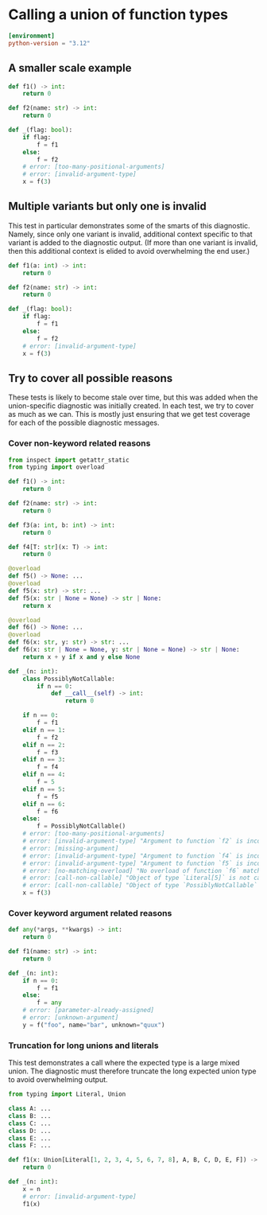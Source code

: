 # Calling a union of function types

<!-- snapshot-diagnostics -->

```toml
[environment]
python-version = "3.12"
```

## A smaller scale example

```py
def f1() -> int:
    return 0

def f2(name: str) -> int:
    return 0

def _(flag: bool):
    if flag:
        f = f1
    else:
        f = f2
    # error: [too-many-positional-arguments]
    # error: [invalid-argument-type]
    x = f(3)
```

## Multiple variants but only one is invalid

This test in particular demonstrates some of the smarts of this diagnostic. Namely, since only one
variant is invalid, additional context specific to that variant is added to the diagnostic output.
(If more than one variant is invalid, then this additional context is elided to avoid overwhelming
the end user.)

```py
def f1(a: int) -> int:
    return 0

def f2(name: str) -> int:
    return 0

def _(flag: bool):
    if flag:
        f = f1
    else:
        f = f2
    # error: [invalid-argument-type]
    x = f(3)
```

## Try to cover all possible reasons

These tests is likely to become stale over time, but this was added when the union-specific
diagnostic was initially created. In each test, we try to cover as much as we can. This is mostly
just ensuring that we get test coverage for each of the possible diagnostic messages.

### Cover non-keyword related reasons

```py
from inspect import getattr_static
from typing import overload

def f1() -> int:
    return 0

def f2(name: str) -> int:
    return 0

def f3(a: int, b: int) -> int:
    return 0

def f4[T: str](x: T) -> int:
    return 0

@overload
def f5() -> None: ...
@overload
def f5(x: str) -> str: ...
def f5(x: str | None = None) -> str | None:
    return x

@overload
def f6() -> None: ...
@overload
def f6(x: str, y: str) -> str: ...
def f6(x: str | None = None, y: str | None = None) -> str | None:
    return x + y if x and y else None

def _(n: int):
    class PossiblyNotCallable:
        if n == 0:
            def __call__(self) -> int:
                return 0

    if n == 0:
        f = f1
    elif n == 1:
        f = f2
    elif n == 2:
        f = f3
    elif n == 3:
        f = f4
    elif n == 4:
        f = 5
    elif n == 5:
        f = f5
    elif n == 6:
        f = f6
    else:
        f = PossiblyNotCallable()
    # error: [too-many-positional-arguments]
    # error: [invalid-argument-type] "Argument to function `f2` is incorrect: Expected `str`, found `Literal[3]`"
    # error: [missing-argument]
    # error: [invalid-argument-type] "Argument to function `f4` is incorrect: Argument type `Literal[3]` does not satisfy upper bound `str` of type variable `T`"
    # error: [invalid-argument-type] "Argument to function `f5` is incorrect: Expected `str`, found `Literal[3]`"
    # error: [no-matching-overload] "No overload of function `f6` matches arguments"
    # error: [call-non-callable] "Object of type `Literal[5]` is not callable"
    # error: [call-non-callable] "Object of type `PossiblyNotCallable` is not callable (possibly missing `__call__` method)"
    x = f(3)
```

### Cover keyword argument related reasons

```py
def any(*args, **kwargs) -> int:
    return 0

def f1(name: str) -> int:
    return 0

def _(n: int):
    if n == 0:
        f = f1
    else:
        f = any
    # error: [parameter-already-assigned]
    # error: [unknown-argument]
    y = f("foo", name="bar", unknown="quux")
```

### Truncation for long unions and literals

This test demonstrates a call where the expected type is a large mixed union. The diagnostic must
therefore truncate the long expected union type to avoid overwhelming output.

```py
from typing import Literal, Union

class A: ...
class B: ...
class C: ...
class D: ...
class E: ...
class F: ...

def f1(x: Union[Literal[1, 2, 3, 4, 5, 6, 7, 8], A, B, C, D, E, F]) -> int:
    return 0

def _(n: int):
    x = n
    # error: [invalid-argument-type]
    f1(x)
```
